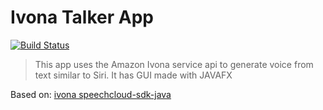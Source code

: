 # Ivona Talker App
[![Build Status](https://travis-ci.org/tjago/javafx-ivona-speech-api.svg?branch=master)](https://travis-ci.org/tjago/javafx-ivona-speech-api)
> This app uses the Amazon Ivona service api to generate voice from text similar to Siri.
> It has GUI made with JAVAFX 

Based on: [ivona speechcloud-sdk-java](https://github.com/IvonaSoftware/ivona-speechcloud-sdk-java)